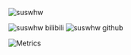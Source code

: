 ![suswhw](https://moe-counter-vercel-suswhw.vercel.app/get/@suswhw?theme=rule34)

![suswhw bilibili](https://stats.justsong.cn/api/bilibili/?id=487189150)
![suswhw github](https://stats.justsong.cn/api/github?username=SuSWhW)

![Metrics](https://metrics.lecoq.io/SuSWhW?template=classic&isocalendar=1&languages=1&lines=1&stars=1&gists=1&base=header%2C%20activity%2C%20community%2C%20repositories%2C%20metadata&base.indepth=false&base.hireable=false&base.skip=false&isocalendar=false&isocalendar.duration=full-year&languages=false&languages.limit=8&languages.threshold=0%25&languages.other=true&languages.colors=github&languages.sections=most-used&languages.indepth=false&languages.analysis.timeout=15&languages.analysis.timeout.repositories=7.5&languages.categories=markup%2C%20programming&languages.recent.categories=markup%2C%20programming&languages.recent.load=300&languages.recent.days=14&lines=false&lines.sections=base&lines.repositories.limit=4&lines.history.limit=1&stars=false&stars.limit=4&gists=false&config.timezone=Asia%2FShanghai)

